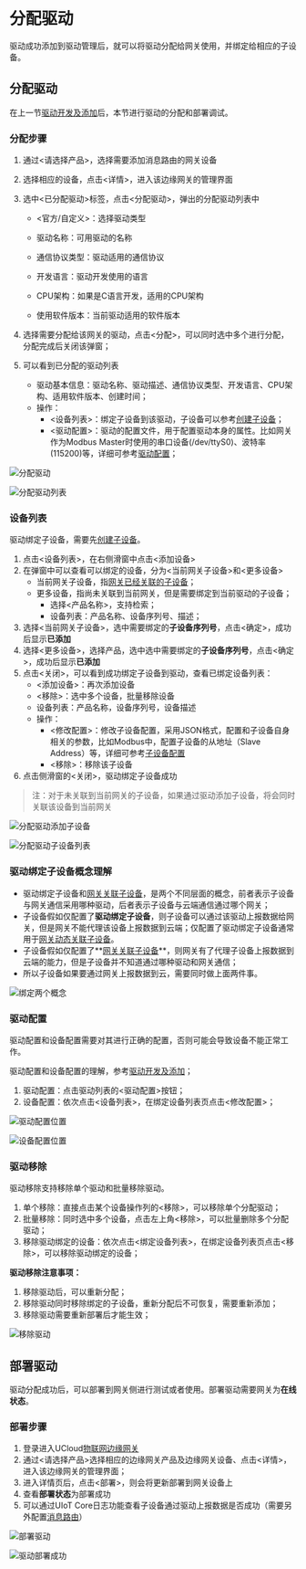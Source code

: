 # 分配驱动

驱动成功添加到驱动管理后，就可以将驱动分配给网关使用，并绑定给相应的子设备。

## 分配驱动

在上一节[驱动开发及添加](/uiot-edge/user_guide/subdevice_driver_access/driver_development)后，本节进行驱动的分配和部署调试。

### 分配步骤

1. 通过<请选择产品>，选择需要添加消息路由的网关设备

2. 选择相应的设备，点击<详情>，进入该边缘网关的管理界面

3. 选中<已分配驱动>标签，点击<分配驱动>，弹出的分配驱动列表中

   - <官方/自定义>：选择驱动类型

   - 驱动名称：可用驱动的名称
   - 通信协议类型：驱动适用的通信协议
   - 开发语言：驱动开发使用的语言
   - CPU架构：如果是C语言开发，适用的CPU架构
   - 使用软件版本：当前驱动适用的软件版本

4. 选择需要分配给该网关的驱动，点击<分配>，可以同时选中多个进行分配，分配完成后关闭该弹窗；

5. 可以看到已分配的驱动列表
   - 驱动基本信息：驱动名称、驱动描述、通信协议类型、开发语言、CPU架构、适用软件版本、创建时间；
   - 操作：
     - <设备列表>：绑定子设备到该驱动，子设备可以参考[创建子设备](/uiot-edge/user_guide/edge_subdevice/create_subdevice)；
     - <驱动配置>：驱动的配置文件，用于配置驱动本身的属性。比如网关作为Modbus Master时使用的串口设备(/dev/ttyS0)、波特率(115200)等，详细可参考[驱动配置](/uiot-edge/user_guide/subdevice_driver_access/driver_development#驱动配置)；

![分配驱动](../../images/分配驱动.png)

![分配驱动列表](../../images/分配驱动列表.png)

### 设备列表

驱动绑定子设备，需要先[创建子设备](/uiot-edge/user_guide/edge_subdevice/create_subdevice)。

1. 点击<设备列表>，在右侧滑窗中点击<添加设备>
2. 在弹窗中可以查看可以绑定的设备，分为<当前网关子设备>和<更多设备>
   - 当前网关子设备，指[网关已经关联的子设备](/uiot-edge/user_guide/edge_subdevice/subdevice_bind)；
   - 更多设备，指尚未关联到当前网关，但是需要绑定到当前驱动的子设备；
     - 选择<产品名称>，支持检索；
     - 设备列表：产品名称、设备序列号、描述；
3. 选择<当前网关子设备>，选中需要绑定的**子设备序列号**，点击<确定>，成功后显示**已添加**
4. 选择<更多设备>，选择产品，选中选中需要绑定的**子设备序列号**，点击<确定>，成功后显示**已添加**
5. 点击<关闭>，可以看到成功绑定子设备到驱动，查看已绑定设备列表：
   - <添加设备>：再次添加设备
   - <移除>：选中多个设备，批量移除设备
   - 设备列表：产品名称，设备序列号，设备描述
   - 操作：
     - <修改配置>：修改子设备配置，采用JSON格式，配置和子设备自身相关的参数，比如Modbus中，配置子设备的从地址（Slave Address）等，详细可参考[子设备配置](/uiot-edge/user_guide/subdevice_driver_access/driver_development#子设备配置)
     - <移除>：移除该子设备
6. 点击侧滑窗的<关闭>，驱动绑定子设备成功

> 注：对于未关联到当前网关的子设备，如果通过驱动添加子设备，将会同时关联该设备到当前网关

![分配驱动添加子设备](../../images/分配驱动添加子设备.png)

![分配驱动子设备列表](../../images/分配驱动子设备列表.png)

### 驱动绑定子设备概念理解

- 驱动绑定子设备和[网关关联子设备](/uiot-edge/user_guide/edge_subdevice/subdevice_bind)，是两个不同层面的概念，前者表示子设备与网关通信采用哪种驱动，后者表示子设备与云端通信通过哪个网关；
- 子设备假如仅配置了**驱动绑定子设备**，则子设备可以通过该驱动上报数据给网关，但是网关不能代理该设备上报数据到云端；仅配置了驱动绑定子设备通常用于[网关动态关联子设备](/uiot-edge/user_guide/edge_subdevice/subdevice_bind#动态绑定)。
- 子设备假如仅配置了**[网关关联子设备](/uiot-edge/user_guide/edge_subdevice/subdevice_bind)**，则网关有了代理子设备上报数据到云端的能力，但是子设备并不知道通过哪种驱动和网关通信；
- 所以子设备如果要通过网关上报数据到云，需要同时做上面两件事。

![绑定两个概念](../../images/绑定的两个概念.png)

### 驱动配置

驱动配置和设备配置需要对其进行正确的配置，否则可能会导致设备不能正常工作。

驱动配置和设备配置的理解，参考[驱动开发及添加](/uiot-edge/user_guide/subdevice_driver_access/driver_development)；

1. 驱动配置：点击驱动列表的<驱动配置>按钮；
2. 设备配置：依次点击<设备列表>，在绑定设备列表页点击<修改配置>；

![驱动配置位置](../../images/驱动配置位置.png)

![设备配置位置](../../images/设备配置位置.png)

### 驱动移除

驱动移除支持移除单个驱动和批量移除驱动。

1. 单个移除：直接点击某个设备操作列的<移除>，可以移除单个分配驱动；
2. 批量移除：同时选中多个设备，点击左上角<移除>，可以批量删除多个分配驱动；
3. 移除驱动绑定的设备：依次点击<绑定设备列表>，在绑定设备列表页点击<移除>，可以移除驱动绑定的设备；

**驱动移除注意事项：**

1. 移除驱动后，可以重新分配；
2. 移除驱动同时移除绑定的子设备，重新分配后不可恢复，需要重新添加；
3. 移除驱动需要重新部署后才能生效；

![移除驱动](../../images/移除驱动.png)

## 部署驱动

驱动分配成功后，可以部署到网关侧进行测试或者使用。部署驱动需要网关为**在线状态**。

### 部署步骤

1. 登录进入UCloud[物联网边缘网关](https://console.ucloud.cn/uiot_edge)
2. 通过<请选择产品>选择相应的边缘网关产品及边缘网关设备、点击<详情>，进入该边缘网关的管理界面；
3. 进入详情页后，点击<部署>，则会将更新部署到网关设备上
4. 查看**部署状态**为部署成功
5. 可以通过UIoT Core日志功能查看子设备通过驱动上报数据是否成功（需要另外配置[消息路由](/uiot-edge/user_guide/message_route/overview)）

![部署驱动](../../images/部署驱动.png)

![驱动部署成功](../../images/驱动部署成功.png)




